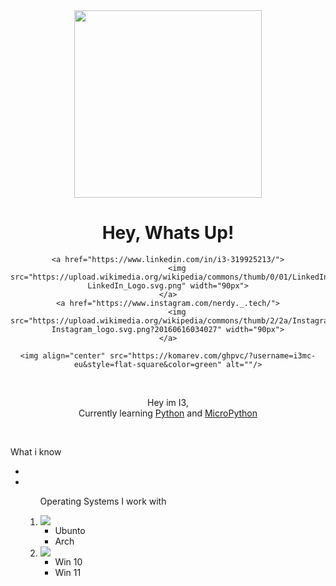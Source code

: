<div align="center">
    <a href="https://i3mc.eu" align="center"><img src="https://i.ibb.co/XxLNNqq/Design-ohne-Titel-8-removebg-preview.png" width="300"/></a>
    <h1>Hey, Whats Up!</h1>
</div>
    
<div id="socials" align="center">
    
    <a href="https://www.linkedin.com/in/i3-319925213/">
        <img src="https://upload.wikimedia.org/wikipedia/commons/thumb/0/01/LinkedIn_Logo.svg/1200px-LinkedIn_Logo.svg.png" width="90px">
    </a>
    <a href="https://www.instagram.com/nerdy._.tech/">
        <img src="https://upload.wikimedia.org/wikipedia/commons/thumb/2/2a/Instagram_logo.svg/800px-Instagram_logo.svg.png?20160616034027" width="90px">
    </a>

    <img align="center" src="https://komarev.com/ghpvc/?username=i3mc-eu&style=flat-square&color=green" alt=""/>
</div>
<br>

<p align="center">Hey im I3, <br> Currently learning <a href="https://www.python.org/">Python</a> and <a href="https://micropython.org/">MicroPython</a> </p>

<br>

<p>What i know</p>
<ul>
    <li>
        <a href="">
            <img src="">
        </a>
    </li>
    <li>
        <a href="">
            <img src="">
        </a>
    </li>
    <ol>
        <p>Operating Systems I work with</p>
        <li>
            <a href="https://www.linux.org/pages/download/">
                <img src="https://img.shields.io/badge/linux-black?style=for-the-badge&logo=Linux">
            </a>
            <ul>
                <li>Ubunto</li>
                <li>Arch</li>
            </ul>
        </li>
        <li>
            <a href="https://www.microsoft.com/de-at/windows">
                <img src="https://img.shields.io/badge/Windows-black?style=for-the-badge&logo=Windows">
            </a>
            <ul>
                <li>Win 10</li>
                <li>Win 11</li>
            </ul>
        </li>
    </ol>
</ul>
